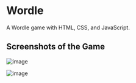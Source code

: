 # Wordle

A Wordle game with HTML, CSS, and JavaScript.

## Screenshots of the Game

![image](https://github.com/user-attachments/assets/2272610f-dd47-4ef7-aa07-1a550838c523)

![image](https://github.com/user-attachments/assets/0335a64c-6896-4dae-b3f8-5f1794e4b9bc)

